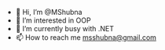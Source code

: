 - 👋 Hi, I’m @MShubna
- 👀 I’m interested in OOP
- 🌱 I’m currently busy with .NET
- 📫 How to reach me msshubna@gmail.com

<!---
MShubna/MShubna is a ✨ special ✨ repository because its `README.md` (this file) appears on your GitHub profile.
You can click the Preview link to take a look at your changes.
--->
